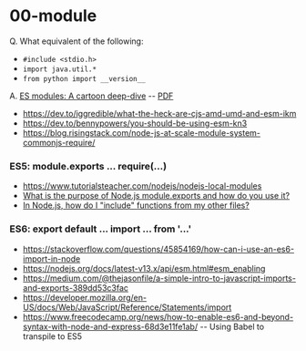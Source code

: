 # 00-module

Q. What equivalent of the following:
- `#include <stdio.h>`
- `import java.util.*`
- `from python import __version__`

A. [ES modules: A cartoon deep-dive](https://hacks.mozilla.org/2018/03/es-modules-a-cartoon-deep-dive/) -- [PDF](es_modules_a_cartoon_deep_dive.pdf)

- https://dev.to/iggredible/what-the-heck-are-cjs-amd-umd-and-esm-ikm
- https://dev.to/bennypowers/you-should-be-using-esm-kn3
- https://blog.risingstack.com/node-js-at-scale-module-system-commonjs-require/

### ES5: module.exports ... require(...)

- https://www.tutorialsteacher.com/nodejs/nodejs-local-modules
- [What is the purpose of Node.js module.exports and how do you use it?](https://stackoverflow.com/questions/5311334/what-is-the-purpose-of-node-js-module-exports-and-how-do-you-use-it)
- [In Node.js, how do I "include" functions from my other files?](https://stackoverflow.com/questions/5797852/in-node-js-how-do-i-include-functions-from-my-other-files)

### ES6: export default ... import ... from '...'

- https://stackoverflow.com/questions/45854169/how-can-i-use-an-es6-import-in-node
- https://nodejs.org/docs/latest-v13.x/api/esm.html#esm_enabling
- https://medium.com/@thejasonfile/a-simple-intro-to-javascript-imports-and-exports-389dd53c3fac
- https://developer.mozilla.org/en-US/docs/Web/JavaScript/Reference/Statements/import
- https://www.freecodecamp.org/news/how-to-enable-es6-and-beyond-syntax-with-node-and-express-68d3e11fe1ab/ -- Using Babel to transpile to ES5
